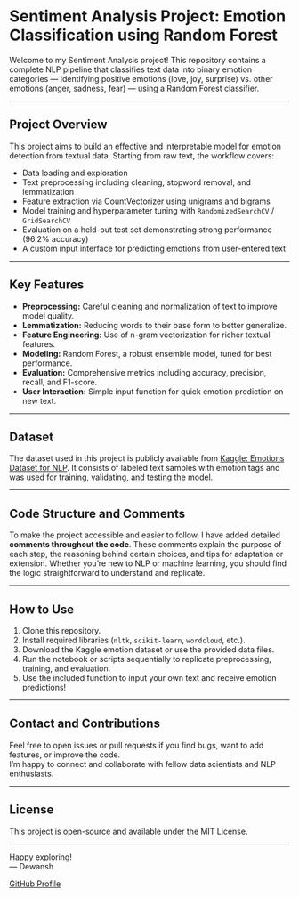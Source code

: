 # Sentiment Analysis Project: Emotion Classification using Random Forest

Welcome to my Sentiment Analysis project! This repository contains a complete NLP pipeline that classifies text data into binary emotion categories — identifying positive emotions (love, joy, surprise) vs. other emotions (anger, sadness, fear) — using a Random Forest classifier.

---

## Project Overview

This project aims to build an effective and interpretable model for emotion detection from textual data. Starting from raw text, the workflow covers:

- Data loading and exploration
- Text preprocessing including cleaning, stopword removal, and lemmatization
- Feature extraction via CountVectorizer using unigrams and bigrams
- Model training and hyperparameter tuning with `RandomizedSearchCV` / `GridSearchCV`
- Evaluation on a held-out test set demonstrating strong performance (96.2% accuracy)
- A custom input interface for predicting emotions from user-entered text

---

## Key Features
- **Preprocessing:** Careful cleaning and normalization of text to improve model quality.
- **Lemmatization:** Reducing words to their base form to better generalize.
- **Feature Engineering:** Use of n-gram vectorization for richer textual features.
- **Modeling:** Random Forest, a robust ensemble model, tuned for best performance.
- **Evaluation:** Comprehensive metrics including accuracy, precision, recall, and F1-score.
- **User Interaction:** Simple input function for quick emotion prediction on new text.

---

## Dataset

The dataset used in this project is publicly available from [Kaggle: Emotions Dataset for NLP](https://www.kaggle.com/datasets/praveengovi/emotions-dataset-for-nlp). It consists of labeled text samples with emotion tags and was used for training, validating, and testing the model.

---

## Code Structure and Comments

To make the project accessible and easier to follow, I have added detailed **comments throughout the code**. These comments explain the purpose of each step, the reasoning behind certain choices, and tips for adaptation or extension. Whether you’re new to NLP or machine learning, you should find the logic straightforward to understand and replicate.

---

## How to Use

1. Clone this repository.
2. Install required libraries (`nltk`, `scikit-learn`, `wordcloud`, etc.).
3. Download the Kaggle emotion dataset or use the provided data files.
4. Run the notebook or scripts sequentially to replicate preprocessing, training, and evaluation.
5. Use the included function to input your own text and receive emotion predictions!

---

## Contact and Contributions

Feel free to open issues or pull requests if you find bugs, want to add features, or improve the code.  
I’m happy to connect and collaborate with fellow data scientists and NLP enthusiasts.

---

## License

This project is open-source and available under the MIT License.

---

Happy exploring!  
— Dewansh

[GitHub Profile](https://github.com/Dewansh29?tab=repositories)
